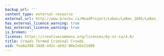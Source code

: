 ```yaml
---
backup_url: ''
content_type: external-resource
external_url: http://www.brocku.ca/MeadProject/Lebon/LeBon_1895/LeBon_1895_11.html
has_external_licence_warning: true
has_external_license_warning: true
is_broken: ''
license: https://creativecommons.org/licenses/by-nc-sa/4.0/
title: Crowds Termed Criminal Crowds
uid: fea0a388-34d8-442c-ab92-08e2ebe22d80
---
```

